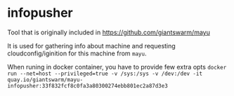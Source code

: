 # infopusher
Tool that is originally included in https://github.com/giantswarm/mayu


It is used for gathering info about machine and requesting cloudconfig/iginition for this machine from `mayu`.


When runing in docker container, you have to provide few extra opts
`docker run --net=host --privileged=true -v /sys:/sys -v /dev:/dev -it quay.io/giantswarm/mayu-infopusher:33f832fcf8c0fa3a80300274ebb801ec2a87d3e3`
